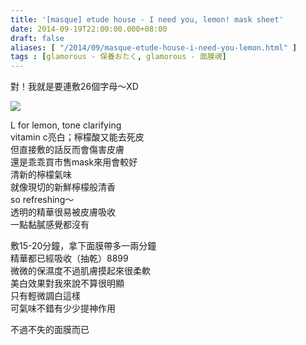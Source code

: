 ```yaml
---
title: '[masque] etude house - I need you, lemon! mask sheet'
date: 2014-09-19T22:00:00.000+08:00
draft: false
aliases: [ "/2014/09/masque-etude-house-i-need-you-lemon.html" ]
tags : [glamorous - 保養おたく, glamorous - 面膜魂]
---
```


對！我就是要連敷26個字母～XD  

[![](https://1.bp.blogspot.com/-mTTZ88ANZXA/XExwk7WgctI/AAAAAAAAG8U/x6ZDL0Yne_U3eqNr1DNj1sgoNTiM6U8KACLcBGAs/s640/14719554509_418ceb97b4_z.jpg)](https://1.bp.blogspot.com/-mTTZ88ANZXA/XExwk7WgctI/AAAAAAAAG8U/x6ZDL0Yne_U3eqNr1DNj1sgoNTiM6U8KACLcBGAs/s1600/14719554509_418ceb97b4_z.jpg)

L for lemon, tone clarifying  
vitamin c亮白；檸檬酸又能去死皮  
但直接敷的話反而會傷害皮膚  
還是乖乖買市售mask來用會較好  
清新的檸檬氣味  
就像現切的新鮮檸檬般清香  
so refreshing～  
透明的精華很易被皮膚吸收  
一點黏膩感覺都沒有  
  
敷15-20分鐘，拿下面膜帶多一兩分鐘  
精華都已經吸收（抽乾）8899  
微微的保濕度不過肌膚摸起來很柔軟  
美白效果對我來說不算很明顯  
只有輕微調白這樣  
可氣味不錯有少少提神作用  
  
不過不失的面膜而已